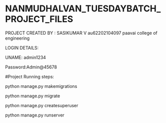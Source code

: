 # NANMUDHALVAN_TUESDAYBATCH_PROJECT_FILES

PROJECT CREATED BY : SASIKUMAR V
au62202104097
paavai college of engineering


LOGIN DETAILS:


UNAME: admin1234


Password:Admin@45678




#Project Running steps:

python manage.py makemigrations

python manage.py migrate

python manage.py createsuperuser

python manage.py runserver
